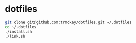 # dotfiles

```bash
git clone git@github.com:trmckay/dotfiles.git ~/.dotfiles
cd ~/.dotfiles
./install.sh
./link.sh
```
